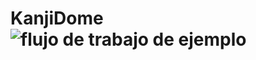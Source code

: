 # KanjiDome ![flujo de trabajo de ejemplo](https://github.com/OriolOr/KanjiDome/actions/workflows/dotnet.yml/badge.svg)




